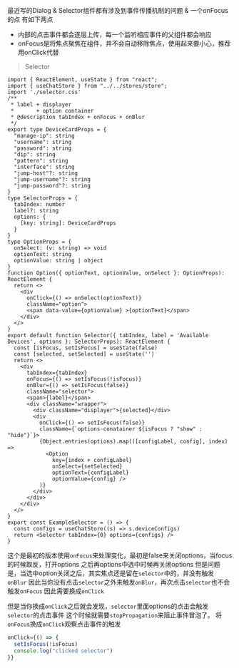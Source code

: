 
最近写的Dialog & Selector组件都有涉及到事件传播机制的问题 & 一个onFocus的点
有如下两点
+ 内部的点击事件都会逐层上传，每一个监听相应事件的父组件都会响应
+ onFocus是将焦点聚焦在组件，并不会自动移除焦点，使用起来要小心，推荐用onClick代替

> Selector
```tsx
import { ReactElement, useState } from "react";
import { useChatStore } from "../../stores/store";
import './selector.css'
/**
 * label + displayer 
 *       + option container
 * @description tabIndex + onFocus + onBlur
 */
export type DeviceCardProps = {
  "manage-ip": string
  "username": string
  "password": string
  "dip": string
  "pattern": string
  "interface": string
  "jump-host"?: string
  "jump-username"?: string
  "jump-password"?: string
}
type SelectorProps = {
  tabIndex: number
  label?: string
  options: {
    [key: string]: DeviceCardProps
  }
}
type OptionProps = {
  onSelect: (v: string) => void
  optionText: string
  optionValue: string | object
}
function Option({ optionText, optionValue, onSelect }: OptionProps): ReactElement {
  return <>
    <div 
      onClick={() => onSelect(optionText)}
      className="option">
      <span data-value={optionValue} >{optionText}</span>
    </div>
  </>
}
export default function Selector({ tabIndex, label = 'Available Devices', options }: SelectorProps): ReactElement {
  const [isFocus, setIsFocus] = useState(false)
  const [selected, setSelected] = useState('')
  return <>
    <div
      tabIndex={tabIndex}
      onFocus={() => setIsFocus(!isFocus)}
      onBlur={() => setIsFocus(false)}
      className="selector">
      <span>{label}</span>
      <div className="wrapper">
        <div className="displayer">{selected}</div>
        <div
          onClick={() => setIsFocus(false)}
          className={`options-conatainer ${isFocus ? "show" : "hide"}`}>
          {Object.entries(options).map(([configLabel, config], index) =>
            <Option
              key={index + configLabel}
              onSelect={setSelected}
              optionText={configLabel}
              optionValue={config} />
          )}
        </div>
      </div>
    </div>
  </>
}
export const ExampleSelector = () => {
  const configs = useChatStore((s) => s.deviceConfigs)
  return <Selector tabIndex={0} options={configs} />
}
```
这个是最初的版本使用`onFocus`来处理变化，最初是false来关闭options，当focus的时候取反，打开options
之后再options中选中时候再关闭options
但是问题是，当选中option关闭之后，其实焦点还是留在`selector`中的，并没有触发`onBlur`
因此当你没有点击`selector`之外来触发`onBlur`，再次点击`selector`也不会触发`onFocus`
因此需要换成`onClick`

但是当你换成`onClick`之后就会发现，`selector`里面options的点击会触发`selector`的点击事件
这个时候就需要`stopPropagation`来阻止事件冒泡了。
将`onFocus`换成`onClick`观察点击事件的触发
```jsx
onClick={() => {
  setIsFocus(!isFocus)
  console.log("clicked selector")
}}
```